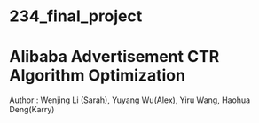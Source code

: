 # 234_final_project

# Alibaba Advertisement CTR Algorithm Optimization

Author : Wenjing Li (Sarah), Yuyang Wu(Alex), Yiru Wang, Haohua Deng(Karry)
